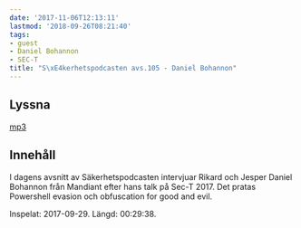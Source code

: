 ```yaml
---
date: '2017-11-06T12:13:11'
lastmod: '2018-09-26T08:21:40'
tags:
- guest
- Daniel Bohannon
- SEC-T
title: "S\xE4kerhetspodcasten avs.105 - Daniel Bohannon"
---
```

## Lyssna

[mp3](http://traffic.libsyn.com/sakerhetspodcasten/SEC-T_2017_Daniel_Bohannon.mp3)

## Innehåll

I dagens avsnitt av Säkerhetspodcasten intervjuar Rikard och Jesper Daniel Bohannon
från Mandiant efter hans talk på Sec-T 2017. Det pratas Powershell evasion och obfuscation
for good and evil.

Inspelat: 2017-09-29. Längd: 00:29:38.
